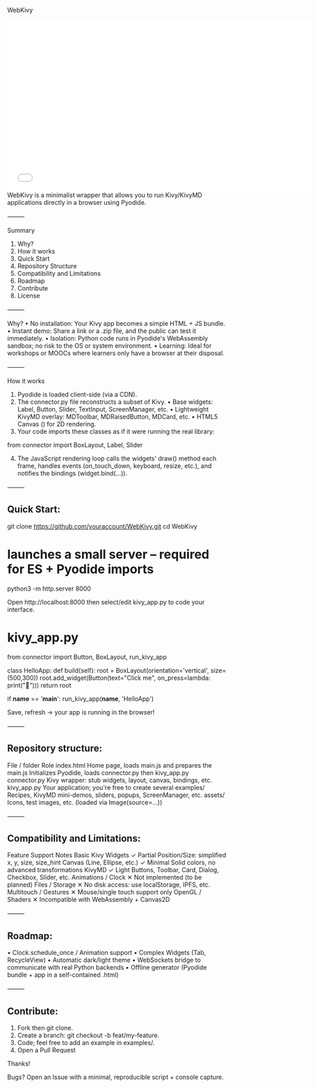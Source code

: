 WebKivy

<iframe width="700" height="394"
        src="[https://www.youtube.com/embed/ID_DE_LA_VIDEO](https://youtu.be/Ng7Pyy2f_kk)"
        title="Présentation WebKivy" frameborder="0"
        allow="accelerometer; autoplay; clipboard-write; encrypted-media; gyroscope; picture-in-picture"
        allowfullscreen>
</iframe>
WebKivy is a minimalist wrapper that allows you to run Kivy/KivyMD applications directly in a browser using Pyodide.

⸻

Summary
1. Why?
2. How it works
3. Quick Start
4. Repository Structure
5. Compatibility and Limitations
6. Roadmap
7. Contribute
8. License

⸻

Why?
• No installation: Your Kivy app becomes a simple HTML + JS bundle.
• Instant demo: Share a link or a .zip file, and the public can test it immediately.
• Isolation: Python code runs in Pyodide's WebAssembly sandbox; no risk to the OS or system environment.
• Learning: Ideal for workshops or MOOCs where learners only have a browser at their disposal.

⸻

How it works
1. Pyodide is loaded client-side (via a CDN).
2. The connector.py file reconstructs a subset of Kivy.
• Base widgets: Label, Button, Slider, TextInput, ScreenManager, etc.
• Lightweight KivyMD overlay: MDToolbar, MDRaisedButton, MDCard, etc.
• HTML5 Canvas (<canvas id="kivy-canvas">) for 2D rendering.
3. Your code imports these classes as if it were running the real library:

from connector import BoxLayout, Label, Slider

4. The JavaScript rendering loop calls the widgets' draw() method each frame, handles events (on_touch_down, keyboard, resize, etc.), and notifies the bindings (widget.bind(...)).

⸻

## Quick Start:

git clone https://github.com/youraccount/WebKivy.git
cd WebKivy
# launches a small server – required for ES + Pyodide imports
python3 -m http.server 8000

Open http://localhost:8000 then select/edit kivy_app.py to code your interface.

# kivy_app.py
from connector import Button, BoxLayout, run_kivy_app

class HelloApp:
def build(self):
root = BoxLayout(orientation='vertical', size=(500,300))
root.add_widget(Button(text="Click me", on_press=lambda: print("🎉")))
return root

if __name__ == '__main__':
run_kivy_app(__name__, 'HelloApp')

Save, refresh → your app is running in the browser!

⸻

## Repository structure:

File / folder Role
index.html Home page, loads main.js and prepares the <canvas>
main.js Initializes Pyodide, loads connector.py then kivy_app.py
connector.py Kivy wrapper: stub widgets, layout, canvas, bindings, etc.
kivy_app.py Your application; you're free to create several
examples/ Recipes, KivyMD mini-demos, sliders, popups, ScreenManager, etc.
assets/ Icons, test images, etc. (loaded via Image(source=...))

⸻

## Compatibility and Limitations:

Feature Support Notes
Basic Kivy Widgets ✓ Partial Position/Size: simplified x, y, size, size_hint
Canvas (Line, Ellipse, etc.) ✓ Minimal Solid colors, no advanced transformations
KivyMD ✓ Light Buttons, Toolbar, Card, Dialog, Checkbox, Slider, etc.
Animations / Clock ✕ Not implemented (to be planned)
Files / Storage ✕ No disk access: use localStorage, IPFS, etc.
Multitouch / Gestures ✕ Mouse/single touch support only
OpenGL / Shaders ✕ Incompatible with WebAssembly + Canvas2D

⸻

## Roadmap:
• Clock.schedule_once / Animation support
• Complex Widgets (Tab, RecycleView)
• Automatic dark/light theme
• WebSockets bridge to communicate with real Python backends
• Offline generator (Pyodide bundle + app in a self-contained .html)

⸻

## Contribute:
1. Fork then git clone.
2. Create a branch: git checkout -b feat/my-feature.
3. Code; feel free to add an example in examples/.
4. Open a Pull Request

Thanks!

Bugs? Open an Issue with a minimal, reproducible script + console capture.
